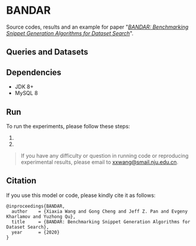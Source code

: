 # BANDAR
Source codes, results and an example for paper "*[BANDAR: Benchmarking Snippet Generation Algorithms for Dataset Search]()*". 

## Queries and Datasets



## Dependencies

- JDK 8+
- MySQL 8

## Run

To run the experiments, please follow these steps: 

1. 
2. 

> If you have any difficulty or question in running code or reproducing experimental results, please email to [xxwang@smail.nju.edu.cn](mailto:xxwang@smail.nju.edu.cn). 

## Citation

If you use this model or code, please kindly cite it as follows:

```
@inproceedings{BANDAR,
  author    = {Xiaxia Wang and Gong Cheng and Jeff Z. Pan and Evgeny Kharlamov and Yuzhong Qu},
  title     = {BANDAR: Benchmarking Snippet Generation Algorithms for Dataset Search},
  year      = {2020}
}
```

